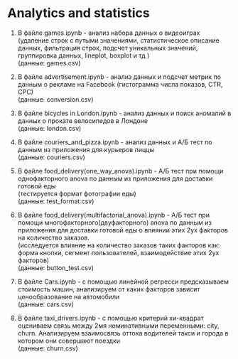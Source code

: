 # Analytics and statistics
1) В файле games.ipynb - анализ набора данных о видеоиграх (удаление строк с путыми значениями, статистическое описание данных, фильтрация строк, подсчет уникальных значений, группировка данных, lineplot,  boxplot и тд )\
(данные: games.csv)

2) В файле advertisement.ipynb - анализ данных и подсчет метрик по данным о рекламе на Facebook  (гистограмма числа показов, CTR, CPC)\
(данные: conversion.csv)

3) В файле bicycles in London.ipynb - анализ данных и поиск аномалий в данных о прокате велосипедов в Лондоне   
(данные: london.csv)

4) В файле couriers_and_pizza.ipynb - анализ данных и А/Б тест по данным из приложения для курьеров пиццы  
(данные: couriers.csv)

5) В файле food_delivery(one_way_anova).ipynb - А/Б тест при помощи однофакторного anova по данным из приложения для доставки готовой еды  
(тестируется формат фотографии еды)  
(данные: test_format.csv)

6) В файле food_delivery(multifactorial_anova).ipynb - А/Б тест при помощи многофакторного(двуфакторного) anova по данным из приложения для доставки готовой еды о влиянии этих 2ух факторов на количество заказов.  
(исследуется влияние на количество заказов таких факторов как: форма кнопки, сегмент пользователей, взаимодействие этих 2ух факторов)  
(данные: button_test.csv)

7) В файле Cars.ipynb - с помощью линейной регресси предсказываем стоимость машин, анализируем от каких факторов зависит ценообразование 
на автомобили\
(данные: cars.csv)

8) В файле taxi_drivers.ipynb - с помощью критерий хи-квадрат оцениваем связь между 2мя номинативными перемeнными: city, churn. Анализируем взаимосвязь оттока водителей такси и города в котором они совершают поездки\
(данные: сhurn.csv)
